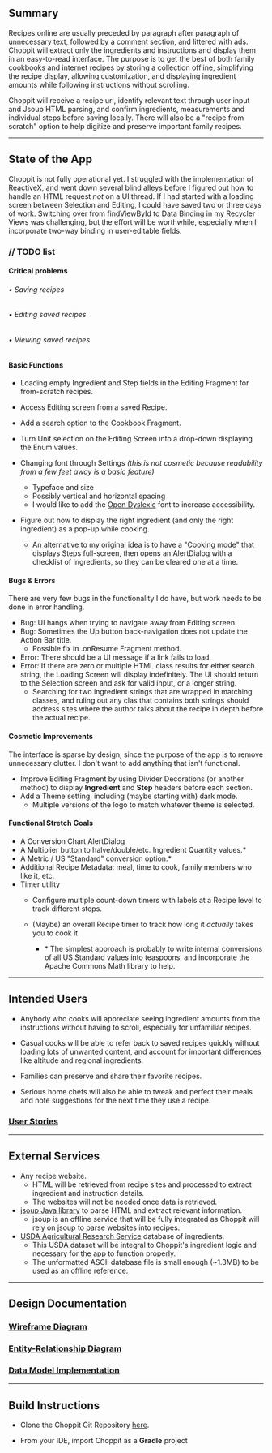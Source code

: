 ## Summary

Recipes online are usually preceded by paragraph after paragraph of unnecessary text, followed by a comment section, and littered with ads. Choppit will extract only the ingredients and instructions and display them in an easy-to-read interface.  The purpose is to get the best of both family cookbooks and internet recipes by storing a collection offline, simplifying the recipe display, allowing customization, and displaying ingredient amounts while following instructions without scrolling.

Choppit will receive a recipe url, identify relevant text through user input and Jsoup HTML parsing, and confirm ingredients, measurements  and individual steps before saving locally.  There will also be a "recipe from scratch" option to help digitize and preserve important family recipes.

---

## State of the App

Choppit is not fully operational yet.  I struggled with the implementation of ReactiveX, and went down several blind alleys before I figured out how to handle an HTML request *not* on a UI thread.  If I had started with a loading screen between Selection and Editing, I could have saved two or three days of work.  Switching over from findViewById to Data Binding in my Recycler Views was challenging, but the effort will be worthwhile, especially when I incorporate two-way binding in user-editable fields.

### // TODO list

#### Critical problems

###### • Saving recipes
###### • Editing saved recipes
###### • Viewing saved recipes

#### Basic Functions

- Loading empty Ingredient and Step fields in the Editing Fragment for from-scratch recipes.
	
- Access Editing screen from a saved Recipe.

- Add a search option to the Cookbook Fragment.

- Turn Unit selection on the Editing Screen into a drop-down displaying the Enum values.

- Changing font through Settings *(this is not cosmetic because readability from a few feet away is a basic feature)*
    - Typeface and size
    - Possibly vertical and horizontal spacing
	- I would like to add the [Open Dyslexic](opendyslexic.org) font to increase accessibility.
	
- Figure out how to display the right ingredient (and only the right ingredient) as a pop-up while cooking.
	- An alternative to my original idea is to have a "Cooking mode" that displays Steps full-screen, then opens an AlertDialog with a checklist of Ingredients, so they can be cleared one at a time. 

	
#### Bugs & Errors

There are very few bugs in the functionality I do have, but work needs to be done in error handling.

- Bug: UI hangs when trying to navigate away from Editing screen.
- Bug: Sometimes the Up button back-navigation does not update the Action Bar title.
	- Possible fix in .onResume Fragment method.
- Error: There should be a UI message if a link fails to load.
- Error: If there are zero or multiple HTML class results for either search string, the Loading Screen will display indefinitely.  The UI should return to the Selection screen and ask for valid input, or a longer string.
	- Searching for two ingredient strings that are wrapped in matching classes, and ruling out any clas that contains both strings should address sites where the author talks about the recipe in depth before the actual recipe.

#### Cosmetic Improvements

The interface is sparse by design, since the purpose of the app is to remove unnecessary clutter.  I don't want to add anything that isn't functional.

- Improve Editing Fragment by using Divider Decorations (or another method) to display **Ingredient** and **Step** headers before each section.
- Add a Theme setting, including (maybe starting with) dark mode.  
	- Multiple versions of the logo to match whatever theme is selected.
	
#### Functional Stretch Goals

- A Conversion Chart AlertDialog
- A Multiplier button to halve/double/etc. Ingredient Quantity values.\*
- A Metric / US "Standard" conversion option.\*
- Additional Recipe Metadata: meal, time to cook, family members who like it, etc.
- Timer utility
	- Configure multiple count-down timers with labels at a Recipe level to track different steps.
	- (Maybe) an overall Recipe timer to track how long it *actually* takes you to cook it.

		- \* The simplest approach is probably to write internal conversions of all US Standard values into teaspoons, and incorporate the Apache Commons Math library to help.
---

## Intended Users

* Anybody who cooks will appreciate seeing ingredient amounts from the instructions without having to scroll, especially for unfamiliar recipes.

* Casual cooks will be able to refer back to saved recipes quickly without loading lots of unwanted content, and account for important differences like altitude and regional ingredients.

* Families can preserve and share their favorite recipes.

* Serious home chefs will also be able to tweak and perfect their meals and note suggestions for the next time they use a recipe.

### [User Stories](user-stories.md)

---

## External Services

* Any recipe website.
  * HTML will be retrieved from recipe sites and processed to extract ingredient and instruction details.
  * The websites will not be needed once data is retrieved.
* [jsoup Java library](https://jsoup.org/) to parse HTML and extract relevant information.
  * jsoup is an offline service that will be fully integrated as Choppit will rely on jsoup to parse websites into recipes.
* [USDA Agricultural Research Service](https://www.ars.usda.gov/northeast-area/beltsville-md-bhnrc/beltsville-human-nutrition-research-center/methods-and-application-of-food-composition-laboratory/mafcl-site-pages/sr17-sr28/)  database of ingredients.
  * This USDA dataset will be integral to Choppit's ingredient logic and necessary for the app to function properly.
  * The unformatted ASCII database file is small enough (~1.3MB) to be used as an offline reference.  

---

## Design Documentation

### [Wireframe Diagram](wireframe.md)

### [Entity-Relationship Diagram](erd.md)

### [Data Model Implementation](data-models.md)

---

## Build Instructions

- Clone the Choppit Git Repository [here](git@github.com:semartinez147/choppit.git).

- From your IDE, import Choppit as a **Gradle** project